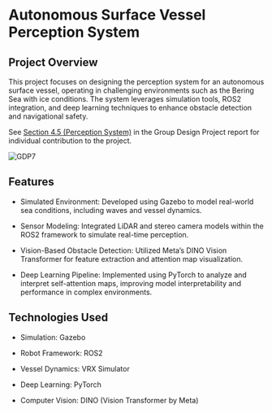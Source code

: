 # Autonomous Surface Vessel Perception System
## Project Overview
This project focuses on designing the perception system for an autonomous surface vessel, operating in challenging environments such as the Bering Sea with ice conditions. The system leverages simulation tools, ROS2 integration, and deep learning techniques to enhance obstacle detection and navigational safety.

See [Section 4.5 (Perception System)](https://drive.google.com/file/d/1tmE3nuYLzQt44lAovXXojBtq-xTOMeBq/view?usp=drive_link) in the Group Design Project report for individual contribution to the project. 

![GDP7](https://github.com/user-attachments/assets/7cc6abdb-46e6-4259-9d47-dd7bb5a14a11)


## Features

- Simulated Environment: Developed using Gazebo to model real-world sea conditions, including waves and vessel dynamics.

- Sensor Modeling: Integrated LiDAR and stereo camera models within the ROS2 framework to simulate real-time perception.

- Vision-Based Obstacle Detection: Utilized Meta’s DINO Vision Transformer for feature extraction and attention map visualization.

- Deep Learning Pipeline: Implemented using PyTorch to analyze and interpret self-attention maps, improving model interpretability and performance in complex environments.

## Technologies Used

- Simulation: Gazebo

- Robot Framework: ROS2

- Vessel Dynamics: VRX Simulator

- Deep Learning: PyTorch

- Computer Vision: DINO (Vision Transformer by Meta)
